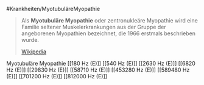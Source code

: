 #Krankheiten/MyotubuläreMyopathie

> Als **Myotubuläre Myopathie** oder  zentronukleäre Myopathie wird eine Familie seltener Muskelerkrankungen aus der Gruppe der angeborenen Myopathien bezeichnet, die 1966 erstmals beschrieben wurde.
>
> [Wikipedia](https://de.wikipedia.org/wiki/Myotubul%C3%A4re%20Myopathie)

Myotubuläre Myopathie
[[180 Hz (E)]]
[[540 Hz (E)]]
[[2630 Hz (E)]]
[[6820 Hz (E)]]
[[29830 Hz (E)]]
[[58710 Hz (E)]]
[[453280 Hz (E)]]
[[589480 Hz (E)]]
[[701200 Hz (E)]]
[[812000 Hz (E)]]